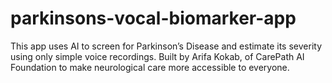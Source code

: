# parkinsons-vocal-biomarker-app
This app uses AI to screen for Parkinson’s Disease and estimate its severity using only simple voice recordings. Built by Arifa Kokab, of CarePath AI Foundation to make neurological care more accessible to everyone.
